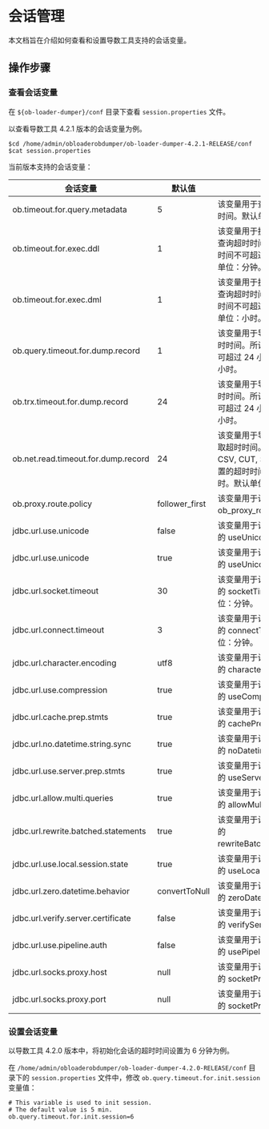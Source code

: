 # 会话管理

本文档旨在介绍如何查看和设置导数工具支持的会话变量。


## 操作步骤

### 查看会话变量

在 `${ob-loader-dumper}/conf` 目录下查看 `session.properties` 文件。

以查看导数工具 4.2.1 版本的会话变量为例。

```shell
$cd /home/admin/obloaderobdumper/ob-loader-dumper-4.2.1-RELEASE/conf
$cat session.properties
```

当前版本支持的会话变量：

|         会话变量    |  默认值   |  说明 |
|-----------------|---------|---------|
| ob.timeout.for.query.metadata   | 5 | 该变量用于查询元数据的超时时间。默认单位：分钟。         |
|  ob.timeout.for.exec.ddl  | 1 | 该变量用于执行 DDL 语句的查询超时时间。所设置的超时时间不可超过 60 分钟。默认单位：分钟。         |
|  ob.timeout.for.exec.dml  | 1 | 该变量用于执行 DML 语句的查询超时时间。所设置的超时时间不可超过 24 小时。默认单位：小时。         |
|  ob.query.timeout.for.dump.record  | 1 | 该变量用于导出记录的查询超时时间。所设置的超时时间不可超过 24 小时。默认单位：小时。         |
| ob.trx.timeout.for.dump.record | 24 | 该变量用于导出记录的事务超时时间。所设置的超时时间不可超过 24 小时。 默认单位：小时。       |
| ob.net.read.timeout.for.dump.record| 24 | 该变量用于导出记录的网络读取超时时间。该记录支持 CSV, CUT, SQL 格式。所设置的超时时间不可超过 24 小时。默认单位：小时。       |
| ob.proxy.route.policy | follower_first | 该变量用于设置会话变量 ob_proxy_route_policy。 |
| jdbc.url.use.unicode | false | 该变量用于设置 jdbc url 选项的 useUnicode。       |
| jdbc.url.use.unicode | true | 该变量用于设置 jdbc url 选项的 useUnicode。     |
|jdbc.url.socket.timeout | 30 | 该变量用于设置 jdbc url 选项的 socketTimeout。 默认单位：分钟。       |
|  jdbc.url.connect.timeout| 3 | 该变量用于设置 jdbc url 选项的 connectTimeout。 默认单位：分钟。       |
| jdbc.url.character.encoding | utf8 | 该变量用于设置 jdbc url 选项的 characterEncoding。       |
|jdbc.url.use.compression  | true | 该变量用于设置 jdbc url 选项的 useCompression。      |
|jdbc.url.cache.prep.stmts|true|该变量用于设置 jdbc url 选项的 cachePrepStmts。|
|jdbc.url.no.datetime.string.sync|true|该变量用于设置 jdbc url 选项的 noDatetimeStringSync。|
|jdbc.url.use.server.prep.stmts|true|该变量用于设置 jdbc url 选项的 useServerPrepStmts。|
|jdbc.url.allow.multi.queries|true|该变量用于设置 jdbc url 选项的 allowMultiQueries。|
|jdbc.url.rewrite.batched.statements|true|该变量用于设置 jdbc url 选项的 rewriteBatchedStatements。|
|jdbc.url.use.local.session.state|true|该变量用于设置 jdbc url 选项的 useLocalSessionState。|
|jdbc.url.zero.datetime.behavior|convertToNull|该变量用于设置 jdbc url 选项的 zeroDateTimeBehavior。|
|jdbc.url.verify.server.certificate|false|该变量用于设置 jdbc url 选项的 verifyServerCertificate。|
|jdbc.url.use.pipeline.auth|false|该变量用于设置 jdbc url 选项的 usePipelineAuth。|
|jdbc.url.socks.proxy.host|null|该变量用于设置 jdbc url 选项的 socketProxyHost。|
|jdbc.url.socks.proxy.port|null|该变量用于设置 jdbc url 选项的 socketProxyPort。|

### 设置会话变量

以导数工具 4.2.0 版本中，将初始化会话的超时时间设置为 6 分钟为例。

在 `/home/admin/obloaderobdumper/ob-loader-dumper-4.2.0-RELEASE/conf` 目录下的 `session.properties` 文件中，修改 `ob.query.timeout.for.init.session` 变量值：

```shell
# This variable is used to init session.
# The default value is 5 min.
ob.query.timeout.for.init.session=6
```